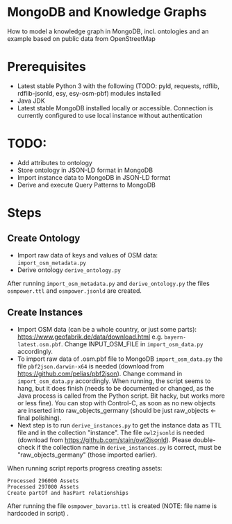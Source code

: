 # MongoDB and Knowledge Graphs
How to model a knowledge graph in MongoDB, incl. ontologies and an example based on public data from OpenStreetMap

# Prerequisites

* Latest stable Python 3 with the following (TODO: pyld, requests, rdflib, rdflib-jsonld, esy, esy-osm-pbf) modules installed
* Java JDK
* Latest stable MongoDB installed locally or accessible. Connection is currently configured to use local instance without authentication

# TODO:

* Add attributes to ontology
* Store ontology in JSON-LD format in MongoDB
* Import instance data to MongoDB in JSON-LD format
* Derive and execute Query Patterns to MongoDB

# Steps

## Create Ontology

* Import raw data of keys and values of OSM data: `import_osm_metadata.py`
* Derive ontology `derive_ontology.py`

After running `import_osm_metadata.py` and `derive_ontology.py` the files `osmpower.ttl` and `osmpower.jsonld` are created.

## Create Instances

* Import OSM data (can be a whole country, or just some parts): https://www.geofabrik.de/data/download.html e.g. `bayern-latest.osm.pbf`. Change INPUT_OSM_FILE in `import_osm_data.py` accordingly.
* To import raw data of .osm.pbf file to MongoDB `import_osm_data.py` the file `pbf2json.darwin-x64` is needed (download from https://github.com/pelias/pbf2json). Change command in `import_osm_data.py` accordingly. When running, the script seems to hang, but it does finish (needs to be documented or changed, as the Java process is called from the Python script. Bit hacky, but works more or less fine). You can stop with Control-C, as soon as no new objects are inserted into raw_objects_germany (should be just raw_objects <- final polishing).
* Next step is to run `derive_instances.py` to get the instance data as TTL file and in the collection "instance". The file `owl2jsonld` is needed (download from https://github.com/stain/owl2jsonld). Please double-check if the collection name in `derive_instances.py` is correct, must be "raw_objects_germany" (those imported earlier).

When running script reports progress creating assets:

```Processed 295000 Assets
Processed 296000 Assets
Processed 297000 Assets
Create partOf and hasPart relationships
```
After running the file `osmpower_bavaria.ttl` is created (NOTE: file name is hardcoded in script) .

